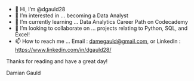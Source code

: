 - 👋 Hi, I’m @dgauld28
- 👀 I’m interested in ... becoming a Data Analyst
- 🌱 I’m currently learning ... Data Analytics Career Path on Codecademy
- 💞️ I’m looking to collaborate on ... projects relating to Python, SQL, and Excel!
- 📫 How to reach me ... Email : damegauld@gmail.com, or LinkedIn : https://www.linkedin.com/in/dgauld28/


Thanks for reading and have a great day!

Damian Gauld


